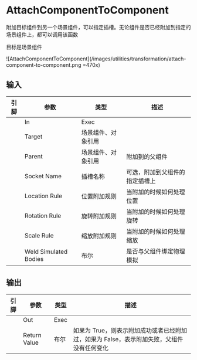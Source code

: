 # AttachComponentToComponent

附加目标组件到另一个场景组件，可以指定插槽。无论组件是否已经附加到指定的场景组件上，都可以调用该函数

目标是场景组件

![AttachComponentToComponent](/images/utilities/transformation/attach-component-to-component.png =470x) 

## 输入
| 引脚 | 参数 | 类型 | 描述 |
| -- | -- | -- | -- |
| <IconExec/> | In | Exec |  |
| <IconPin color="#00a8f4"/> | Target | 场景组件、对象引用 |  |
| <IconPin color="#00a8f4"/> | Parent | 场景组件、对象引用 | 附加到的父组件 |
| <IconPin color="#c77ff9"/> | Socket Name | 插槽名称 | 可选，附加到父组件的指定插槽上 |
| <IconPin color="#006e65"/> | Location Rule | 位置附加规则 | 当附加的时候如何处理位置
| <IconPin color="#006e65"/> | Rotation Rule | 旋转附加规则 | 当附加的时候如何处理旋转
| <IconPin color="#006e65"/> | Scale Rule | 缩放附加规则 | 当附加的时候如何处理缩放
| <IconPin color="#af0e0e"/> | Weld Simulated Bodies | 布尔 | 是否与父组件绑定物理模拟


## 输出
| 引脚 | 参数 | 类型 | 描述 |
| -- | -- | -- | -- |
| <IconExec/> | Out | Exec |  |
| <IconPin color="#af0e0e" /> | Return Value | 布尔 | 如果为 True，则表示附加成功或者已经附加过，如果为 False，表示附加失败，父组件没有任何变化